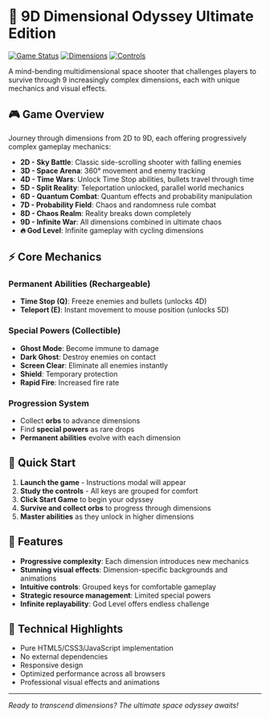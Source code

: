 # 🌟 9D Dimensional Odyssey Ultimate Edition

[![Game Status](https://img.shields.io/badge/Status-Complete-brightgreen)]()
[![Dimensions](https://img.shields.io/badge/Dimensions-9%2BGod%20Level-blue)]()
[![Controls](https://img.shields.io/badge/Controls-Keyboard%20%2B%20Mouse-orange)]()

A mind-bending multidimensional space shooter that challenges players to survive through 9 increasingly complex dimensions, each with unique mechanics and visual effects.

## 🎮 Game Overview

Journey through dimensions from 2D to 9D, each offering progressively complex gameplay mechanics:

- **2D - Sky Battle**: Classic side-scrolling shooter with falling enemies
- **3D - Space Arena**: 360° movement and enemy tracking
- **4D - Time Wars**: Unlock Time Stop abilities, bullets travel through time
- **5D - Split Reality**: Teleportation unlocked, parallel world mechanics
- **6D - Quantum Combat**: Quantum effects and probability manipulation
- **7D - Probability Field**: Chaos and randomness rule combat
- **8D - Chaos Realm**: Reality breaks down completely
- **9D - Infinite War**: All dimensions combined in ultimate chaos
- **🔥 God Level**: Infinite gameplay with cycling dimensions

## ⚡ Core Mechanics

### Permanent Abilities (Rechargeable)
- **Time Stop (Q)**: Freeze enemies and bullets (unlocks 4D)
- **Teleport (E)**: Instant movement to mouse position (unlocks 5D)

### Special Powers (Collectible)
- **Ghost Mode**: Become immune to damage
- **Dark Ghost**: Destroy enemies on contact
- **Screen Clear**: Eliminate all enemies instantly
- **Shield**: Temporary protection
- **Rapid Fire**: Increased fire rate

### Progression System
- Collect **orbs** to advance dimensions
- Find **special powers** as rare drops
- **Permanent abilities** evolve with each dimension

## 🎯 Quick Start

1. **Launch the game** - Instructions modal will appear
2. **Study the controls** - All keys are grouped for comfort
3. **Click Start Game** to begin your odyssey
4. **Survive and collect orbs** to progress through dimensions
5. **Master abilities** as they unlock in higher dimensions

## 🎨 Features

- **Progressive complexity**: Each dimension introduces new mechanics
- **Stunning visual effects**: Dimension-specific backgrounds and animations  
- **Intuitive controls**: Grouped keys for comfortable gameplay
- **Strategic resource management**: Limited special powers
- **Infinite replayability**: God Level offers endless challenge

## 🚀 Technical Highlights

- Pure HTML5/CSS3/JavaScript implementation
- No external dependencies
- Responsive design
- Optimized performance across all browsers
- Professional visual effects and animations

---

*Ready to transcend dimensions? The ultimate space odyssey awaits!*